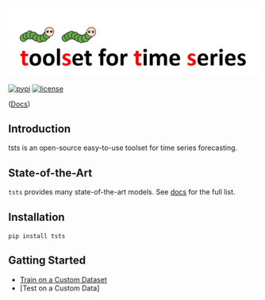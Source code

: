 <div align="center">
  <img src="img/tsts-logo.png" width="600"/>
</div>

[![pypi](https://img.shields.io/pypi/v/tsts?style=flat)](https://pypi.org/project/tsts/0.10.0/)
[![license](https://img.shields.io/github/license/TakuyaShintate/tsts?style=flat)](https://github.com/TakuyaShintate/tsts/blob/main/LICENSE)

([Docs](https://takuyashintate.github.io/tsts/))

## Introduction

tsts is an open-source easy-to-use toolset for time series forecasting.

## State-of-the-Art

`tsts` provides many state-of-the-art models. See [docs](https://takuyashintate.github.io/tsts/docs/modules/models.html) for the full list.

## Installation

```
pip install tsts
```

## Gatting Started

- [Train on a Custom Dataset](https://takuyashintate.github.io/tsts/tutorials/train.html)
- [Test on a Custom Data]
